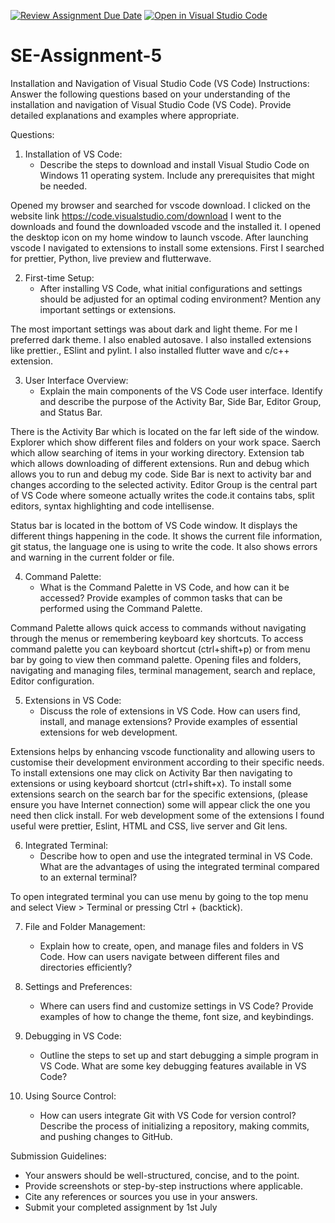 [![Review Assignment Due Date](https://classroom.github.com/assets/deadline-readme-button-22041afd0340ce965d47ae6ef1cefeee28c7c493a6346c4f15d667ab976d596c.svg)](https://classroom.github.com/a/XoLGRbHq)
[![Open in Visual Studio Code](https://classroom.github.com/assets/open-in-vscode-2e0aaae1b6195c2367325f4f02e2d04e9abb55f0b24a779b69b11b9e10269abc.svg)](https://classroom.github.com/online_ide?assignment_repo_id=15306930&assignment_repo_type=AssignmentRepo)
# SE-Assignment-5
Installation and Navigation of Visual Studio Code (VS Code)
 Instructions:
Answer the following questions based on your understanding of the installation and navigation of Visual Studio Code (VS Code). Provide detailed explanations and examples where appropriate.

 Questions:

1. Installation of VS Code:
   - Describe the steps to download and install Visual Studio Code on Windows 11 operating system. Include any prerequisites that might be needed.

Opened my browser and searched for vscode download. I clicked on the website link https://code.visualstudio.com/download
I went to the downloads and found the downloaded vscode and the installed it. I opened the desktop icon on my home window to launch vscode. After launching vscode I navigated to extensions to install some extensions. First I searched for prettier, Python, live preview and flutterwave. 


2. First-time Setup:
   - After installing VS Code, what initial configurations and settings should be adjusted for an optimal coding environment? Mention any important settings or extensions.

The most important settings was about dark and light theme. For me I preferred dark theme. I also enabled autosave. I also installed extensions like prettier., ESlint and pylint. I also installed flutter wave and c/c++ extension. 

3. User Interface Overview:
   - Explain the main components of the VS Code user interface. Identify and describe the purpose of the Activity Bar, Side Bar, Editor Group, and Status Bar.

There is the Activity Bar which is located on the far left side of the window. 
Explorer which show different files and folders on your work space. 
Saerch which allow searching of items in your working directory. Extension tab which allows downloading of different extensions. Run and debug which allows you to run and debug my code. 
Side Bar is next to activity bar and changes according to the selected activity. 
Editor Group is the central part of VS Code where someone actually writes the code.it contains tabs, split editors, syntax highlighting and code intellisense. 

Status bar is located in the bottom of VS Code window. It displays the different things happening in the code. It shows the current file information, git status, the language one is using to write the code. 
It also shows errors and warning in the current folder or file. 


4. Command Palette:
   - What is the Command Palette in VS Code, and how can it be accessed? Provide examples of common tasks that can be performed using the Command Palette.


Command Palette allows quick access to commands without navigating through the menus or remembering keyboard key shortcuts. To access command palette you can keyboard shortcut (ctrl+shift+p) or from menu bar by going to view then  command palette. 
Opening files and folders, navigating and managing files, terminal management, search and replace, Editor configuration. 

5. Extensions in VS Code:
   - Discuss the role of extensions in VS Code. How can users find, install, and manage extensions? Provide examples of essential extensions for web development.



Extensions helps by enhancing vscode functionality and allowing users to customise their development environment according to their  specific needs. To install extensions one may click on Activity Bar then navigating to extensions or using keyboard shortcut (ctrl+shift+x). 
To install some extensions search on the search bar for the specific extensions, (please ensure you have Internet connection) some will appear click the one you need then click install. 
For web development some of the extensions I found useful were prettier, Eslint, HTML and CSS, live server and Git lens. 


6. Integrated Terminal:
   - Describe how to open and use the integrated terminal in VS Code. What are the advantages of using the integrated terminal compared to an external terminal?

To open integrated terminal you can use menu by going to the top menu and select View > Terminal or pressing Ctrl +  (backtick).

7. File and Folder Management:
   - Explain how to create, open, and manage files and folders in VS Code. How can users navigate between different files and directories efficiently?

8. Settings and Preferences:
   - Where can users find and customize settings in VS Code? Provide examples of how to change the theme, font size, and keybindings.

9. Debugging in VS Code:
   - Outline the steps to set up and start debugging a simple program in VS Code. What are some key debugging features available in VS Code?

10. Using Source Control:
    - How can users integrate Git with VS Code for version control? Describe the process of initializing a repository, making commits, and pushing changes to GitHub.

 Submission Guidelines:
- Your answers should be well-structured, concise, and to the point.
- Provide screenshots or step-by-step instructions where applicable.
- Cite any references or sources you use in your answers.
- Submit your completed assignment by 1st July 

